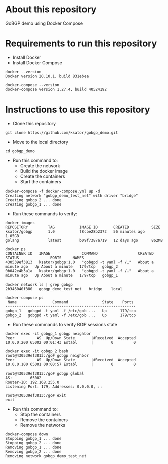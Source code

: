 # About this repository

GoBGP demo using Docker Compose 

# Requirements to run this repository 

- Install Docker 
- Install Docker Compose 

```
docker --version
Docker version 20.10.1, build 831ebea
```
```
docker-compose --version
docker-compose version 1.27.4, build 40524192
```

# Instructions to use this repository

- Clone this repository 
```
git clone https://github.com/ksator/gobgp_demo.git
```
- Move to the local directory 
```
cd gobgp_demo
```
- Run this command to:
  - Create the network
  - Build the docker image
  - Create the containers
  - Start the containers 

```
docker-compose -f docker-compose.yml up -d
Creating network "gobgp_demo_test_net" with driver "bridge"
Creating gobgp_2 ... done
Creating gobgp_1 ... done
```
- Run these commands to verify: 
```
docker images
REPOSITORY         TAG           IMAGE ID       CREATED          SIZE
ksator/gobgp       1.0           f8cbe28b2372   56 minutes ago   1.05GB
golang             latest        b09f7387a719   12 days ago      862MB

docker ps
CONTAINER ID   IMAGE              COMMAND                  CREATED              STATUS              PORTS     NAMES
430539ef3813   ksator/gobgp:1.0   "gobgpd -t yaml -f /…"   About a minute ago   Up About a minute   179/tcp   gobgp_2
0b042e4b3a1a   ksator/gobgp:1.0   "gobgpd -t yaml -f /…"   About a minute ago   Up About a minute   179/tcp   gobgp_1

docker network ls | grep gobgp
2b346040f380   gobgp_demo_test_net   bridge    local

docker-compose ps
 Name                Command               State    Ports 
----------------------------------------------------------
gobgp_1   gobgpd -t yaml -f /etc/gob ...   Up      179/tcp
gobgp_2   gobgpd -t yaml -f /etc/gob ...   Up      179/tcp
```
- Run these commands to verify BGP sessions state
```
docker exec -it gobgp_1 gobgp neighbor
Peer          AS  Up/Down State       |#Received  Accepted
10.0.0.200 65002 00:01:43 Establ      |        0         0
```
```
docker exec -it gobgp_2 bash
root@430539ef3813:/go# gobgp neighbor
Peer          AS  Up/Down State       |#Received  Accepted
10.0.0.100 65001 00:00:57 Establ      |        0         0

root@430539ef3813:/go# gobgp global  
AS:        65002
Router-ID: 192.168.255.0
Listening Port: 179, Addresses: 0.0.0.0, ::

root@430539ef3813:/go# exit
exit
```
- Run this command to: 
  - Stop the containers 
  - Remove the containers
  - Remove the networks 

```
docker-compose down
Stopping gobgp_1 ... done
Stopping gobgp_2 ... done
Removing gobgp_1 ... done
Removing gobgp_2 ... done
Removing network gobgp_demo_test_net
```


